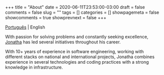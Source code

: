 +++ 
title = "About"
date = 2020-06-11T23:53:00-03:00
draft = false 
comments = false 
slug = "" 
tags = []
categories = []
showpagemeta = false
showcomments = true
showprevnext = false
+++

[Português](/sobre) | English


With passion for solving problems and constantly seeking excellence, [Jonatha](https://jonatha.daguerre.com.br/my-name/#/english) has led several initiatives
throughout his career. 

With 10+ years of experience in software engineering, working with different stacks on
national and international projects, Jonatha combines experience in several technologies and coding
practices with a strong knowledge in infrastructure.



